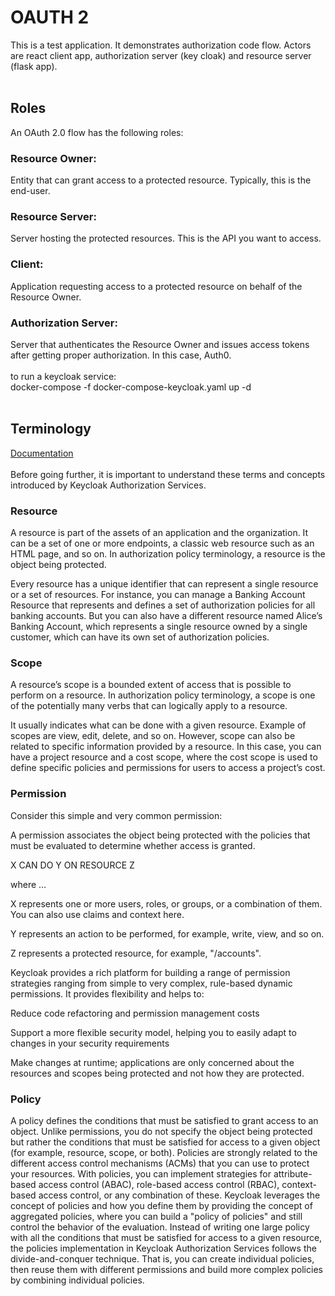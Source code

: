 # OAUTH 2
This is a test application. It demonstrates authorization code flow. Actors are react client app, authorization server (key cloak) and resource server (flask app).
<br/><br/>
## Roles<br/>
An OAuth 2.0 flow has the following roles:

### Resource Owner:<br/>
Entity that can grant access to a protected resource. Typically, this is the end-user.

### Resource Server:<br/> 
Server hosting the protected resources. This is the API you want to access.

### Client:<br/> 
Application requesting access to a protected resource on behalf of the Resource Owner.

### Authorization Server:<br/>
Server that authenticates the Resource Owner and issues access tokens after getting proper authorization. In this case, Auth0.
<br/> <br/>
to run a keycloak service:<br/>
docker-compose -f docker-compose-keycloak.yaml up -d
<br/><br/>
## Terminology<br/>
<a href="https://www.keycloak.org/docs/latest/authorization_services/index.html#_overview_terminology" target="_blank">Documentation</a>
<br/><br/>
Before going further, it is important to understand these terms and concepts introduced by Keycloak Authorization Services.

### Resource
A resource is part of the assets of an application and the organization. It can be a set of one or more endpoints, a classic web resource such as an HTML page, and so on. In authorization policy terminology, a resource is the object being protected.

Every resource has a unique identifier that can represent a single resource or a set of resources. For instance, you can manage a Banking Account Resource that represents and defines a set of authorization policies for all banking accounts. But you can also have a different resource named Alice’s Banking Account, which represents a single resource owned by a single customer, which can have its own set of authorization policies.

### Scope
A resource’s scope is a bounded extent of access that is possible to perform on a resource. In authorization policy terminology, a scope is one of the potentially many verbs that can logically apply to a resource.

It usually indicates what can be done with a given resource. Example of scopes are view, edit, delete, and so on. However, scope can also be related to specific information provided by a resource. In this case, you can have a project resource and a cost scope, where the cost scope is used to define specific policies and permissions for users to access a project’s cost.

### Permission
Consider this simple and very common permission:

A permission associates the object being protected with the policies that must be evaluated to determine whether access is granted.

X CAN DO Y ON RESOURCE Z

where …​

X represents one or more users, roles, or groups, or a combination of them. You can also use claims and context here.

Y represents an action to be performed, for example, write, view, and so on.

Z represents a protected resource, for example, "/accounts".

Keycloak provides a rich platform for building a range of permission strategies ranging from simple to very complex, rule-based dynamic permissions. It provides flexibility and helps to:

Reduce code refactoring and permission management costs

Support a more flexible security model, helping you to easily adapt to changes in your security requirements

Make changes at runtime; applications are only concerned about the resources and scopes being protected and not how they are protected.

### Policy
A policy defines the conditions that must be satisfied to grant access to an object. Unlike permissions, you do not specify the object being protected but rather the conditions that must be satisfied for access to a given object (for example, resource, scope, or both). Policies are strongly related to the different access control mechanisms (ACMs) that you can use to protect your resources. With policies, you can implement strategies for attribute-based access control (ABAC), role-based access control (RBAC), context-based access control, or any combination of these.
Keycloak leverages the concept of policies and how you define them by providing the concept of aggregated policies, where you can build a "policy of policies" and still control the behavior of the evaluation. Instead of writing one large policy with all the conditions that must be satisfied for access to a given resource, the policies implementation in Keycloak Authorization Services follows the divide-and-conquer technique. That is, you can create individual policies, then reuse them with different permissions and build more complex policies by combining individual policies.

